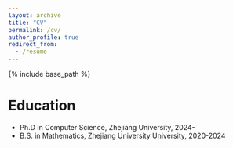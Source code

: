 ```yaml
---
layout: archive
title: "CV"
permalink: /cv/
author_profile: true
redirect_from:
  - /resume
---
```


{% include base_path %}

Education
======
* Ph.D in Computer Science, Zhejiang University, 2024-
* B.S. in Mathematics, Zhejiang University University, 2020-2024


